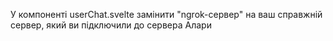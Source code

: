У компоненті userChat.svelte замінити "ngrok-сервер" на ваш справжній сервер, який ви підключили до сервера Алари
